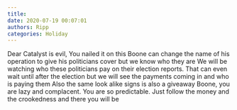 ```yaml
---
title: 
date: 2020-07-19 00:07:01
authors: Ripp
categories: Holiday
---
```


 Dear Catalyst is evil,
You nailed it on this 
Boone can change the name of his operation to give his politicians cover but we know who they are
We will be watching who these politicians pay on their election reports.   That can even wait until after the election but we will see the payments coming in and who is paying them 
Also the same look alike signs is also a giveaway
Boone, you are lazy and complacent.    You are so predictable.   Just follow the money and the crookedness and there you will be